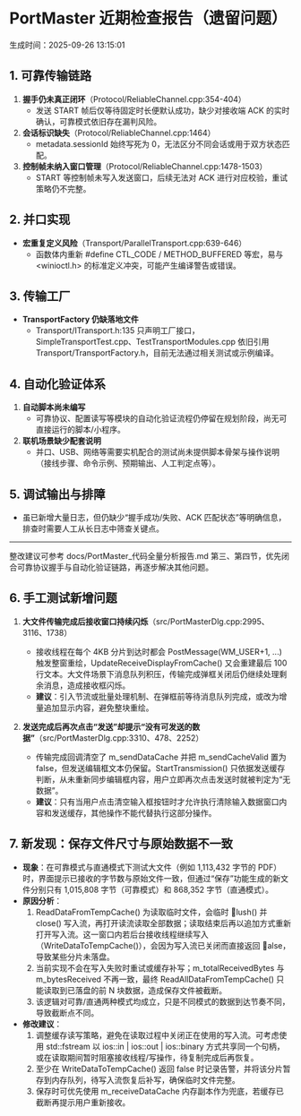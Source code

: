 ﻿# PortMaster 近期检查报告（遗留问题）

生成时间：2025-09-26 13:15:01

## 1. 可靠传输链路

1. **握手仍未真正闭环**（Protocol/ReliableChannel.cpp:354-404）
   - 发送 START 帧后仅等待固定时长便默认成功，缺少对接收端 ACK 的实时确认，可靠模式依旧存在漏判风险。
2. **会话标识缺失**（Protocol/ReliableChannel.cpp:1464）
   - metadata.sessionId 始终写死为 0，无法区分不同会话或用于双方状态匹配。
3. **控制帧未纳入窗口管理**（Protocol/ReliableChannel.cpp:1478-1503）
   - START 等控制帧未写入发送窗口，后续无法对 ACK 进行对应校验，重试策略仍不完整。

## 2. 并口实现

- **宏重复定义风险**（Transport/ParallelTransport.cpp:639-646）
  - 函数体内重新 #define CTL_CODE / METHOD_BUFFERED 等宏，易与 <winioctl.h> 的标准定义冲突，可能产生编译警告或错误。

## 3. 传输工厂

- **TransportFactory 仍缺落地文件**
  - Transport/ITransport.h:135 只声明工厂接口，SimpleTransportTest.cpp、TestTransportModules.cpp 依旧引用 Transport/TransportFactory.h，目前无法通过相关测试或示例编译。

## 4. 自动化验证体系

1. **自动脚本尚未编写**
   - 可靠协议、配置读写等模块的自动化验证流程仍停留在规划阶段，尚无可直接运行的脚本/小程序。
2. **联机场景缺少配套说明**
   - 并口、USB、网络等需要实机配合的测试尚未提供脚本骨架与操作说明（接线步骤、命令示例、预期输出、人工判定点等）。

## 5. 调试输出与排障

- 虽已新增大量日志，但仍缺少“握手成功/失败、ACK 匹配状态”等明确信息，排查时需要人工从长日志中筛查关键点。

---
整改建议可参考 docs/PortMaster_代码全量分析报告.md 第三、第四节，优先闭合可靠协议握手与自动化验证链路，再逐步解决其他问题。

## 6. 手工测试新增问题

1. **大文件传输完成后接收窗口持续闪烁**（src/PortMasterDlg.cpp:2995、3116、1738）
   - 接收线程在每个 4KB 分片到达时都会 PostMessage(WM_USER+1, ...) 触发整窗重绘，UpdateReceiveDisplayFromCache() 又会重建最后 100 行文本。大文件场景下消息队列积压，传输完成弹框关闭后仍继续处理剩余消息，造成接收框闪烁。
   - **建议**：引入节流或批量处理机制、在弹框前等待消息队列完成，或改为增量追加显示内容，避免整块重绘。

2. **发送完成后再次点击“发送”却提示“没有可发送的数据”**（src/PortMasterDlg.cpp:3310、478、2252）
   - 传输完成回调清空了 m_sendDataCache 并把 m_sendCacheValid 置为 false，但发送编辑框文本仍保留。StartTransmission() 只依据发送缓存判断，从未重新同步编辑框内容，用户立即再次点击发送时就被判定为“无数据”。
   - **建议**：只有当用户点击清空输入框按钮时才允许执行清除输入数据窗口内容和发送缓存，其他操作不能代替执行这部分操作。
## 7. 新发现：保存文件尺寸与原始数据不一致

- **现象**：在可靠模式与直通模式下测试大文件（例如 1,113,432 字节的 PDF）时，界面提示已接收的字节数与原始文件一致，但通过“保存”功能生成的新文件分别只有 1,015,808 字节（可靠模式）和 868,352 字节（直通模式）。
- **原因分析**：
  1. ReadDataFromTempCache() 为读取临时文件，会临时 lush() 并 close() 写入流，再打开读流读取全部数据；读取结束后再以追加方式重新打开写入流。这一窗口内若后台接收线程继续写入（WriteDataToTempCache()），会因为写入流已关闭而直接返回 alse，导致某些分片未落盘。
  2. 当前实现不会在写入失败时重试或缓存补写；m_totalReceivedBytes 与 m_bytesReceived 不再一致，最终 ReadAllDataFromTempCache() 只能读取到已落盘的前 N 块数据，造成保存文件被截断。
  3. 该逻辑对可靠/直通两种模式均成立，只是不同模式的数据到达节奏不同，导致截断点不同。
- **修改建议**：
  1. 调整缓存读写策略，避免在读取过程中关闭正在使用的写入流。可考虑使用 std::fstream 以 ios::in | ios::out | ios::binary 方式共享同一个句柄，或在读取期间暂时阻塞接收线程/写操作，待复制完成后再恢复。
  2. 至少在 WriteDataToTempCache() 返回 false 时记录告警，并将该分片暂存到内存队列，待写入流恢复后补写，确保临时文件完整。
  3. 保存时可优先使用 m_receiveDataCache 内存副本作为兜底，若缓存已截断再提示用户重新接收。
